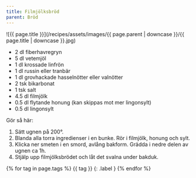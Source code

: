 ```yaml
---
title: Filmjölksbröd
parent: Bröd
---
```

![{{ page.title }}](/recipes/assets/images/{{ page.parent | downcase }}/{{ page.title | downcase }}.jpg)

- 2 dl fiberhavregryn
- 5 dl vetemjöl
- 1 dl krossade linfrön
- 1 dl russin eller tranbär
- 1 dl grovhackade hasselnötter eller valnötter
- 2 tsk bikarbonat
- 1 tsk salt
- 4.5 dl filmjölk
- 0.5 dl flytande honung (kan skippas mot mer lingonsylt)
- 0.5 dl lingonsylt

Gör så här:

1. Sätt ugnen på 200°.
2. Blanda alla torra ingredienser i en bunke. Rör i filmjölk, honung och sylt.
3. Klicka ner smeten i en smord, avlång bakform. Grädda i nedre delen av ugnen ca 1h.
4. Stjälp upp filmjölksbrödet och låt det svalna under bakduk.

{% for tag in page.tags %}
{{ tag }}
{: .label }
{% endfor %}
